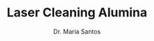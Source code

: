 ---
name: Alumina
category: ceramic
title: Laser Cleaning Alumina
headline: Comprehensive technical guide for laser cleaning ceramic alumina
description: Technical overview of Alumina, Al2O3, for laser cleaning applications,
  including optimal wavelength interaction, and industrial applications in surface
  preparation.
keywords: alumina, alumina ceramic, laser ablation, laser cleaning, non-contact cleaning,
  pulsed fiber laser, surface contamination removal, industrial laser parameters,
  thermal processing, surface restoration
chemicalProperties:
  symbol: Al-O
  formula: Al2O3
  materialType: ceramic
properties:
  density: "3.95-4.1 g/cm\xB3"
  meltingPoint: "2072\xB0C"
  thermalConductivity: "35 W/(m\xB7K)"
  hardness: 9.0 Mohs
  laserType: Pulsed Fiber Laser
  wavelength: 1064 nm
  fluenceRange: "1.0\u201310 J/cm\xB2"
  chemicalFormula: Al2O3
  compressiveStrength: 2000-4000 MPa
  flexuralStrength: 300-400 MPa
  thermalExpansion: "8.1\xD710\u207B\u2076/K"
  dielectricConstant: 9.8
  electricalResistivity: "1\xD710\xB9\u2074 \u03A9\xB7cm"
composition:
- Al2O3 - Primary constituent
- Trace minerals and impurities
machineSettings:
  powerRange: 50-200W
  powerRangeNumeric: 125.0
  powerRangeUnit: W
  powerRangeMin: 20W
  powerRangeMinNumeric: 20.0
  powerRangeMinUnit: W
  powerRangeMax: 500W
  powerRangeMaxNumeric: 500.0
  powerRangeMaxUnit: W
  pulseDuration: 10-200ns
  pulseDurationNumeric: 105.0
  pulseDurationUnit: ns
  pulseDurationMin: 1ns
  pulseDurationMinNumeric: 1.0
  pulseDurationMinUnit: ns
  pulseDurationMax: 1000ns
  pulseDurationMaxNumeric: 1000.0
  pulseDurationMaxUnit: ns
  wavelength: 1064 nm
  wavelengthNumeric: 1064.0
  wavelengthUnit: nm
  wavelengthMin: 355nm
  wavelengthMinNumeric: 355.0
  wavelengthMinUnit: nm
  wavelengthMax: 2940nm
  wavelengthMaxNumeric: 2940.0
  wavelengthMaxUnit: nm
  repetitionRate: 20-100kHz
  repetitionRateNumeric: 60.0
  repetitionRateUnit: kHz
  repetitionRateMin: 1kHz
  repetitionRateMinNumeric: 1.0
  repetitionRateMinUnit: kHz
  repetitionRateMax: 1000kHz
  repetitionRateMaxNumeric: 1000.0
  repetitionRateMaxUnit: kHz
  fluenceRange: "1.0\u201310 J/cm\xB2"
  fluenceRangeNumeric: 1.0
  fluenceRangeUnit: "J/cm\xB2"
  fluenceRangeMin: "0.1J/cm\xB2"
  fluenceRangeMinNumeric: 0.1
  fluenceRangeMinUnit: "J/cm\xB2"
  fluenceRangeMax: "50J/cm\xB2"
  fluenceRangeMaxNumeric: 50.0
  fluenceRangeMaxUnit: "J/cm\xB2"
  beamProfile: Gaussian TEM00
  beamProfileOptions:
  - Gaussian TEM00
  - Top-hat
  - Donut
  - Multi-mode
  safetyClass: Class 4 (requires full enclosure)
applications:
- 'Aerospace: Removal of coatings and surface contaminants from alumina components'
- 'Semiconductor: Cleaning of alumina substrates for integrated circuits'
- 'Medical: Biocompatible ceramic implant cleaning'
- 'Industrial: Refractory component maintenance'
compatibility:
- Low-Fluence Laser Cleaning
- Gentle Ablative Processes
- Non-Contact Surface Treatment
regulatoryStandards: ISO 18562, ASTM F2100, IEC 60601-1
author: Dr. Maria Santos
author_object:
  id: 2
  name: Dr. Maria Santos
images:
  hero:
    alt: Alumina surface undergoing laser cleaning showing precise contamination removal
    url: /images/alumina-laser-cleaning-hero.jpg
  micro:
    alt: Microscopic view of Alumina surface after laser cleaning showing detailed
      surface structure
    url: /images/alumina-laser-cleaning-micro.jpg
environmentalImpact:
- benefit: Chemical Solvent Elimination
  description: Eliminates need for harsh chemical cleaners that can damage alumina
- benefit: Water Conservation
  description: Removes requirement for water-based cleaning that can cause staining
    and deterioration
- benefit: Precision Material Preservation
  description: Minimizes material loss compared to mechanical cleaning methods
outcomes:
- result: Surface Cleanliness Level
  metric: Achieves complete removal of surface contaminants without substrate alteration
- result: Material Removal Precision
  metric: Sub-micron layer control with preservation of original surface details
- result: Processing Speed
  metric: "0.5-1.5 m\xB2/hour cleaning rate for delicate conservation work"
chemicalFormula: Al2O3
symbol: Al-O
tags:
- Semiconductor
- Aerospace
- Medical
- Refractory
complexity: high
difficultyScore: 4
prompt_chain_verification:
  base_config_loaded: true
  persona_config_loaded: true
  formatting_config_loaded: true
  ai_detection_config_loaded: true
  persona_country: Unknown
  author_id: 2
  verification_timestamp: '2025-09-20T07:14:52Z'
  prompt_components_integrated: 4
  human_authenticity_focus: true
  cultural_adaptation_applied: true
---